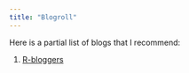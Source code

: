 ```yaml
---
title: "Blogroll"
---
```


Here is a partial list of blogs that I recommend:

1. [R-bloggers](https://www.r-bloggers.com)
